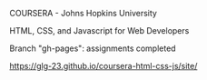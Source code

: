 COURSERA - Johns Hopkins University

HTML, CSS, and Javascript for Web Developers



Branch "gh-pages": assignments completed

https://glg-23.github.io/coursera-html-css-js/site/
